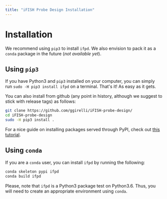 ```yaml
---
title: "iFISH Probe Design Installation"
---
```


# Installation

We recommend using `pip3` to install `ifpd`. We also envision to pack it as a `conda` package in the future (*not available yet*).

## Using `pip3`

If you have Python3 and `pip3` installed on your computer, you can simply run `sudo -H pip3 install ifpd` on a terminal. That's it! As easy as it gets.

You can also install from github (any point in history, although we suggest to stick with release tags) as follows:

```bash
git clone https://github.com/ggirelli/iFISH-probe-design/
cd iFISH-probe-design
sudo -H pip3 install .
```

For a nice guide on installing packages served through PyPI, check out [this tutorial](https://packaging.python.org/tutorials/installing-packages/).

## Using `conda`

If you are a `conda` user, you can install `ifpd` by running the following:

```bash
conda skeleton pypi ifpd
conda build ifpd
```

Please, note that `ifpd` is a Python3 package test on Python3.6. Thus, you will need to create an appropriate environment using `conda`.